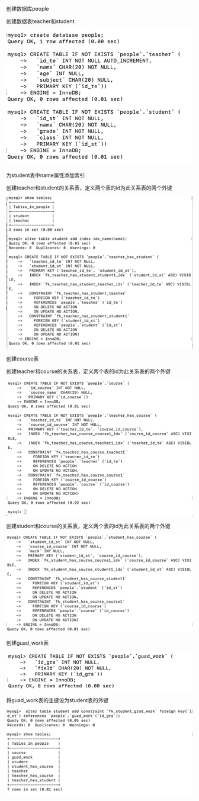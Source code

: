 创建数据库people

创建数据表teacher和student

![1](1.jpg)

为student表中name属性添加索引

创建teacher和student的关系表，定义两个表的id为此关系表的两个外键

![2](2.jpg)

创建course表

创建teacher和course的关系表，定义两个表的id为此关系表的两个外键

![3](3.jpg)

创建student和course的关系表，定义两个表的id为此关系表的两个外键

![4](4.jpg)

创建guad_work表

![5](5.jpg)

将guad_work表的主键设为student表的外键

![6](6.jpg)